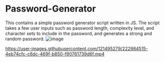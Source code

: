 # Password-Generator
This contains a simple password generator script written in JS. The script takes a few user inputs such as password length, complexity level, and character sets to include in the password, and generates a strong and random password.
![image](https://user-images.githubusercontent.com/121495279/222983786-c5e79ad0-3f9d-484b-a1ad-5856af160d8a.png)


https://user-images.githubusercontent.com/121495279/222984515-4eb74cfc-c6dc-469f-b850-f90761739d6f.mp4

